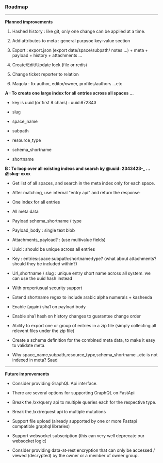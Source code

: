 ### **Roadmap**

---

**Planned improvements**

1. Hashed history : like git, only one change can be applied at a time.

2. Add attributes to meta : general purpsoe key-value section

3. Export : export.json (export date/space/subpath/ notes ...) + meta + payload + history + attachments ...

4. Create/Edit/Update lock (file or redis)

5. Change ticket reporter to relation

6. Maqola : fix author, editor/owner, profiles/authors ...etc

**A : To create one large index for all entries across all spaces ...**

- key is uuid (or first 8 chars) : uuid:872343

- slug

- space_name

- subpath

- resource_type

- schema_shortname

- shortname

**B : To loop over all existing indexs and search by @uuid: 2343423-\_ ... @slug: xxxx**

- Get list of all spaces, and search in the meta index only for each space.

- After matching, use internal "entry api" and return the response

- One index for all entries

- All meta data

- Payload schema_shortname / type

- Payload_body : single text blob

- Attachments_payload? : (use multivalue fields)

- Uuid : should be unique across all entries

- Key : entries:space:subpath:shortname:type? (what about attachments? should they be included within?)

- Url_shortname / slug : unique entry short name across all system. we can use the uuid hash instead

- With proper/usual security support

- Extend shortname regex to include arabic alpha numerals + kasheeda

- Enable (again) sha1 on payload body

- Enable sha1 hash on history changes to guarantee change order

- Ability to export one or group of entries in a zip file (simply collecting all relevent files under the zip file)

- Create a schema definition for the combined meta data, to make it easy to validate meta.

- Why space_name,subpath,resource_type,schema_shortname...etc is not indexed in meta? Saad

---

**Future improvements**

- Consider providing GraphQL Api interface.

- There are several options for supporting GraphQL on FastApi

- Break the /xx/query api to multiple queries each for the respective type.

- Break the /xx/request api to multiple mutations

- Support file upload (already supported by one or more Fastapi compatible graphql libraries)

- Support websocket subscription (this can very well deprecate our websocket logic)

- Consider providing data-at-rest encryption that can only be accessed / viewed (decrypted) by the owner or a member of owner group.
